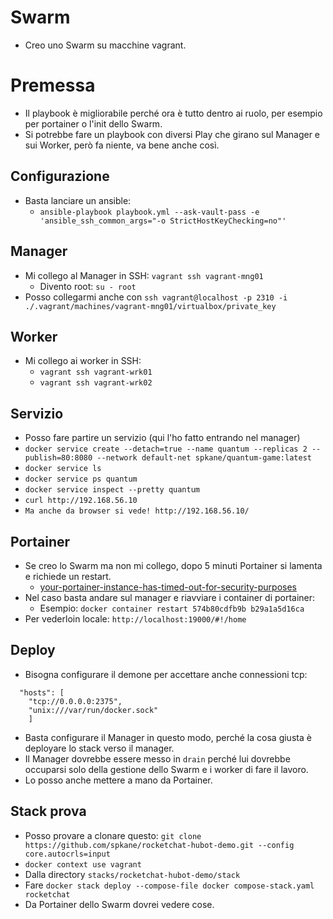 # Swarm
* Creo uno Swarm su macchine vagrant.

# Premessa
* Il playbook è migliorabile perché ora è tutto dentro ai ruolo, per esempio per portainer o l'init dello Swarm.
* Si potrebbe fare un playbook con diversi Play che girano sul Manager e sui Worker, però fa niente, va bene anche così.

## Configurazione
* Basta lanciare un ansible: 
  * `ansible-playbook playbook.yml --ask-vault-pass -e 'ansible_ssh_common_args="-o StrictHostKeyChecking=no"'`

## Manager
* Mi collego al Manager in SSH: `vagrant ssh vagrant-mng01`
  * Divento root: `su - root`
* Posso collegarmi anche con `ssh vagrant@localhost -p 2310 -i ./.vagrant/machines/vagrant-mng01/virtualbox/private_key` 
  
## Worker
* Mi collego ai worker in SSH:
  * `vagrant ssh vagrant-wrk01`
  * `vagrant ssh vagrant-wrk02`

## Servizio
* Posso fare partire un servizio (qui l'ho fatto entrando nel manager)
 * `docker service create --detach=true --name quantum --replicas 2 --publish=80:8080 --network default-net spkane/quantum-game:latest`
  * `docker service ls`
  * `docker service ps quantum`
  * `docker service inspect --pretty quantum`
  *  `curl http://192.168.56.10`
  * `Ma anche da browser si vede! http://192.168.56.10/`

## Portainer 
* Se creo lo Swarm ma non mi collego, dopo 5 minuti Portainer si lamenta e richiede un restart.
  * [your-portainer-instance-has-timed-out-for-security-purposes](https://portal.portainer.io/knowledge/your-portainer-instance-has-timed-out-for-security-purposes)
* Nel caso basta andare sul manager e riavviare i container di portainer:
  * Esempio: `docker container restart 574b80cdfb9b b29a1a5d16ca`
* Per vederloin locale: `http://localhost:19000/#!/home`

## Deploy
* Bisogna configurare il demone per accettare anche connessioni tcp:
```
  "hosts": [
    "tcp://0.0.0.0:2375",
    "unix:///var/run/docker.sock"
    ]
```
* Basta configurare il Manager in questo modo, perché la cosa giusta è deployare lo stack verso il manager.
* Il Manager dovrebbe essere messo in `drain` perché lui dovrebbe occuparsi solo della gestione dello Swarm e i worker di fare il lavoro.
* Lo posso anche mettere a mano da Portainer.

## Stack prova
* Posso provare a clonare questo: `git clone https://github.com/spkane/rocketchat-hubot-demo.git --config core.autocrls=input`
* `docker context use vagrant`
* Dalla directory `stacks/rocketchat-hubot-demo/stack`
* Fare `docker stack deploy --compose-file docker compose-stack.yaml rocketchat`
* Da Portainer dello Swarm dovrei vedere cose.